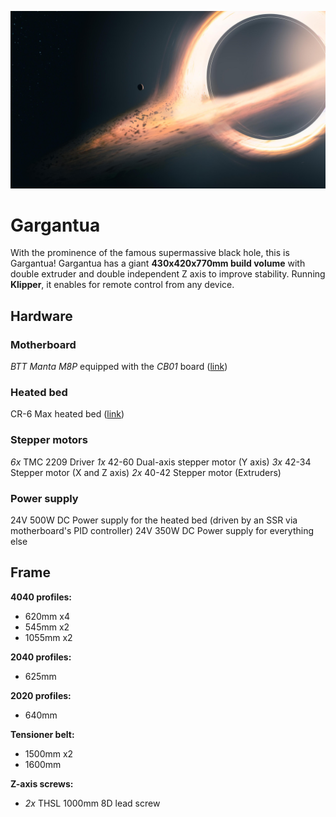 ![Gargantua Black Hole](res/gargantua.jpg)
# Gargantua

With the prominence of the famous supermassive black hole, this is Gargantua!
Gargantua has a giant **430x420x770mm build volume** with double extruder and double independent Z axis to improve stability. Running **Klipper**, it enables for remote control from any device.

## Hardware

### Motherboard
*BTT Manta M8P* equipped with the *CB01* board ([link](https://biqu.equipment/collections/control-board/products/manta-m4p-m8p?variant=40447032197218))

### Heated bed
CR-6 Max heated bed ([link](https://www.3dprima.com/spare-parts-accessories/manufacturer/creality-3d/creality-cr-6-max-hot-bed-kit_26081_7415?currency=EUR))

### Stepper motors
*6x* TMC 2209 Driver
*1x* 42-60 Dual-axis stepper motor (Y axis)
*3x* 42-34 Stepper motor (X and Z axis)
*2x* 40-42 Stepper motor (Extruders)

### Power supply
24V 500W DC Power supply for the heated bed (driven by an SSR via motherboard's PID controller)
24V 350W DC Power supply for everything else

## Frame
**4040 profiles:**
- 620mm x4
- 545mm x2
- 1055mm x2

**2040 profiles:**
- 625mm

**2020 profiles:**
- 640mm

**Tensioner belt:**
- 1500mm x2
- 1600mm

**Z-axis screws:**
- *2x* THSL 1000mm 8D lead screw
